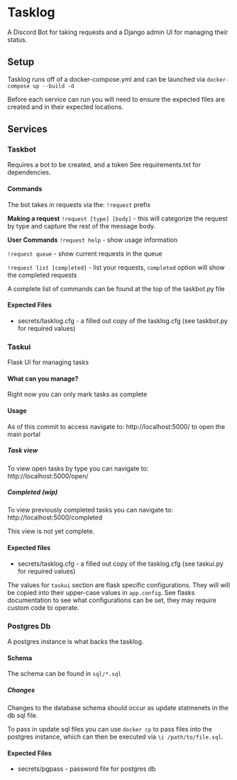 # Tasklog

A Discord Bot for taking requests and a Django admin UI for managing their status.

## Setup

Tasklog runs off of a docker-compose.yml and can be launched via `docker-compose up --build -d`

Before each service can run you will need to ensure the expected files are created and in their expected locations.

## Services

### Taskbot

Requires a bot to be created, and a token 
See requirements.txt for dependencies. 

#### Commands

The bot takes in requests via the: `!request` prefix

**Making a request**
`!request [type] [body]` - this will categorize the request by type and capture the rest of the message body. 

**User Commands**
`!request help` - show usage information

`!request queue` - show current requests in the queue

`!request list [completed]` - list your requests, `completed` option will show the completed requests

A complete list of commands can be found at the top of the taskbot.py file 

#### Expected Files

- secrets/tasklog.cfg - a filled out copy of the tasklog.cfg (see taskbot.py for required values)

### Taskui

Flask UI for managing tasks

#### What can you manage?

Right now you can only mark tasks as complete

#### Usage

As of this commit to access navigate to: http://localhost:5000/ to open the main portal

##### Task view

To view open tasks by type you can navigate to: http://localhost:5000/open/<tasktype>

##### Completed (wip)

To view previously completed tasks you can navigate to: http://localhost:5000/completed

This view is not yet complete.

#### Expected files

- secrets/tasklog.cfg - a filled out copy of the tasklog.cfg (see taskui.py for required values)

The values for `taskui` section are flask specific configurations. They will will be copied into their upper-case values
in `app.config`. See flasks documentation to see what configurations can be set, they may require custom code to operate.

### Postgres Db

A postgres instance is what backs the tasklog. 

#### Schema

The schema can be found in `sql/*.sql`

##### Changes

Changes to the database schema should occur as update statmenets in the db sql file. 

To pass in update sql files you can use `docker cp` to pass files into the postgres instance,
which can then be executed via `\i /path/to/file.sql`.

#### Expected Files

 - secrets/pgpass - password file for postgres db

